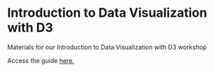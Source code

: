# Introduction to Data Visualization with D3

Materials for our Introduction to Data Visualization with D3 workshop

Access the guide [here.](https://github.com/Barnard-Computational-Science-Center/intro-d3/blob/master/D3_guide.md)
